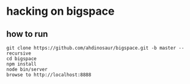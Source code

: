 # hacking on bigspace

## how to run

```
git clone https://github.com/ahdinosaur/bigspace.git -b master --recursive
cd bigspace
npm install
node bin/server
browse to http://localhost:8888
```
